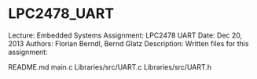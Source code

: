 # LPC2478_UART
Lecture: 	Embedded Systems 
Assignment: 	LPC2478 UART
Date: 		Dec 20, 2013
Authors: 	Florian Berndl, Bernd Glatz
Description:
Written files for this assignment:

README.md
main.c
Libraries/src/UART.c
Libraries/src/UART.h


